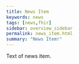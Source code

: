 ```yaml
---
title: News Item
keywords: news
tags: [news,fhir]
sidebar: overview_sidebar
permalink: news_item.html
summary: "News Item!"
---
```


Text of news item.